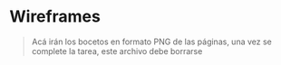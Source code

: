 # Wireframes
> Acá irán los bocetos en formato PNG de las páginas, una vez se complete la tarea, este archivo debe borrarse